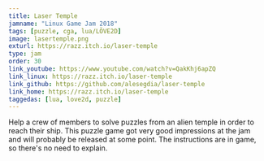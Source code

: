 ```yaml
---
title: Laser Temple
jamname: "Linux Game Jam 2018"
tags: [puzzle, cga, lua/LÖVE2D]
image: lasertemple.png
exturl: https://razz.itch.io/laser-temple
type: jam
order: 30
link_youtube: https://www.youtube.com/watch?v=QakKhj6apZQ
link_linux: https://razz.itch.io/laser-temple
link_github: https://github.com/alesegdia/laser-temple
link_home: https://razz.itch.io/laser-temple
taggedas: [lua, love2d, puzzle]
---
```


Help a crew of members to solve puzzles from an alien temple in order to reach their ship. This puzzle game got very good impressions at the jam and will probably be released at some point. The instructions are in game, so there's no need to explain.
